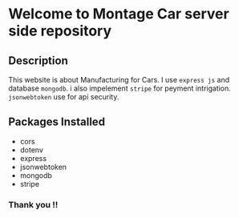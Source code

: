 # Welcome to Montage Car server side repository

## Description
This website is about Manufacturing for Cars. I use `express js`  and database `mongodb`. i also impelement `stripe` for peyment intrigation. `jsonwebtoken` use for api security.

## Packages Installed

* cors
* dotenv
* express
* jsonwebtoken
* mongodb
* stripe


### Thank you !!

